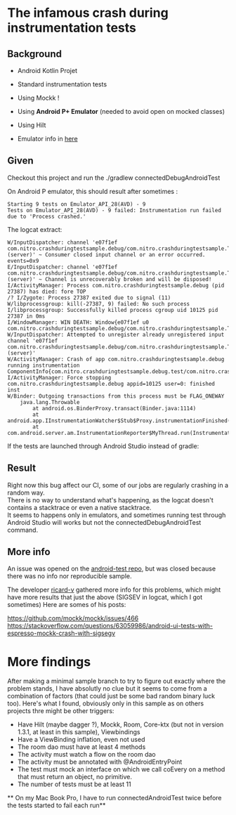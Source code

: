 # The infamous crash during instrumentation tests

## Background

- Android Kotlin Projet
- Standard instrumentation tests
- Using Mockk !
- Using **Android P+ Emulator** (needed to avoid open on mocked classes)
- Using Hilt

- Emulator info in [here](https://raw.githubusercontent.com/NitroG42/CrashDuringTestSample/master/emulator.log)

## Given

Checkout this project and run the ./gradlew connectedDebugAndroidTest

On Android P emulator, this should result after sometimes :

```
Starting 9 tests on Emulator_API_28(AVD) - 9
Tests on Emulator_API_28(AVD) - 9 failed: Instrumentation run failed due to 'Process crashed.'
```

The logcat extract:
```
W/InputDispatcher: channel 'e07f1ef com.nitro.crashduringtestsample.debug/com.nitro.crashduringtestsample.TestActivity (server)' ~ Consumer closed input channel or an error occurred.  events=0x9
E/InputDispatcher: channel 'e07f1ef com.nitro.crashduringtestsample.debug/com.nitro.crashduringtestsample.TestActivity (server)' ~ Channel is unrecoverably broken and will be disposed!
I/ActivityManager: Process com.nitro.crashduringtestsample.debug (pid 27387) has died: fore TOP 
/? I/Zygote: Process 27387 exited due to signal (11)
W/libprocessgroup: kill(-27387, 9) failed: No such process
I/libprocessgroup: Successfully killed process cgroup uid 10125 pid 27387 in 0ms
I/WindowManager: WIN DEATH: Window{e07f1ef u0 com.nitro.crashduringtestsample.debug/com.nitro.crashduringtestsample.TestActivity}
W/InputDispatcher: Attempted to unregister already unregistered input channel 'e07f1ef com.nitro.crashduringtestsample.debug/com.nitro.crashduringtestsample.TestActivity (server)'
W/ActivityManager: Crash of app com.nitro.crashduringtestsample.debug running instrumentation ComponentInfo{com.nitro.crashduringtestsample.debug.test/com.nitro.crashduringtestsample.MyTestRunner}
I/ActivityManager: Force stopping com.nitro.crashduringtestsample.debug appid=10125 user=0: finished inst
W/Binder: Outgoing transactions from this process must be FLAG_ONEWAY
    java.lang.Throwable
        at android.os.BinderProxy.transact(Binder.java:1114)
        at android.app.IInstrumentationWatcher$Stub$Proxy.instrumentationFinished(IInstrumentationWatcher.java:164)
        at com.android.server.am.InstrumentationReporter$MyThread.run(InstrumentationReporter.java:86)
```

If the tests are launched through Android Studio instead of gradle:

## Result

Right now this bug affect our CI, some of our jobs are regularly crashing in a random way.  
There is no way to understand what's happening, as the logcat doesn't contains a stacktrace or even a native stacktrace.  
It seems to happens only in emulators, and sometimes running test through Android Studio will works but not the connectedDebugAndroidTest command.

## More info

An issue was opened on the [android-test repo](https://github.com/android/android-test), but was closed because there was no info nor reproducible sample.

The developer [ricard-v](https://github.com/ricard-v) gathered more info for this problems, which might have more results that just the above (SIGSEV in logcat, which I got sometimes)
Here are somes of his posts:

https://github.com/mockk/mockk/issues/466  
https://stackoverflow.com/questions/63059986/android-ui-tests-with-espresso-mockk-crash-with-sigsegv

# More findings

After making a minimal sample branch to try to figure out exactly where the problem stands, I have absolutly no clue but it seems to come from a combination of factors 
(that could just be some bad random binary luck too). Here's what I found, obviously only in this sample as on others projects thre might be other triggers:
- Have Hilt (maybe dagger ?), Mockk, Room, Core-ktx (but not in version 1.3.1, at least in this sample), Viewbindings
- Have a ViewBinding inflation, even not used
- The room dao must have at least 4 methods
- The activity must watch a flow on the room dao
- The activity must be annotated with @AndroidEntryPoint
- The test must mock an interface on which we call coEvery on a method that must return an object, no primitive. 
- The number of tests must be at least 11

** On my Mac Book Pro, I have to run connectedAndroidTest twice before the tests started to fail each run** 
